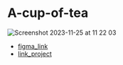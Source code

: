 # A-cup-of-tea
![Screenshot 2023-11-25 at 11 22 03](https://github.com/BogdanLarionov/A-cup-of-tea/assets/66039986/ba58e91a-7f71-41c9-9c71-ffd5b9652acd)

- [figma_link](https://www.figma.com/file/K3bvAG6VNFQIQ4a8wFUQXS/tea?type=design&node-id=2-434&mode=design&t=KvxIgYhWQgMr1r7C-0/)
- [link_project](https://bogdanlarionov.github.io/A-cup-of-tea/)
